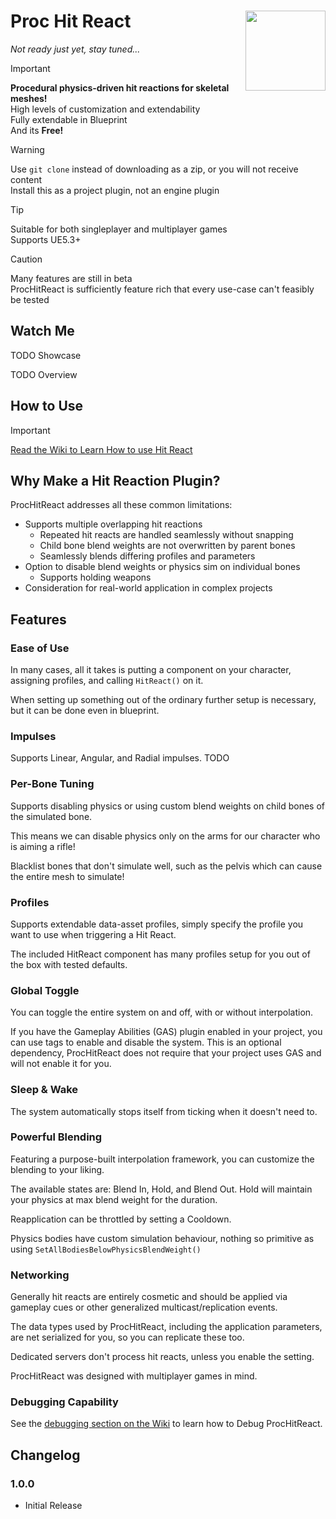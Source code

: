 # Proc Hit React <img align="right" width=128, height=128 src="https://github.com/Vaei/ProcHitReact/blob/main/Resources/Icon128.png">

_Not ready just yet, stay tuned..._

> [!IMPORTANT]
> **Procedural physics-driven hit reactions for skeletal meshes!**
> <br>High levels of customization and extendability
> <br>Fully extendable in Blueprint
> <br>And its **Free!**

> [!WARNING]
> Use `git clone` instead of downloading as a zip, or you will not receive content
> <br>Install this as a project plugin, not an engine plugin

> [!TIP]
> Suitable for both singleplayer and multiplayer games
> <br>Supports UE5.3+

> [!CAUTION]
> Many features are still in beta
> <br>ProcHitReact is sufficiently feature rich that every use-case can't feasibly be tested

## Watch Me
TODO Showcase

TODO Overview

## How to Use
> [!IMPORTANT]
> [Read the Wiki to Learn How to use Hit React](https://github.com/Vaei/ProcHitReact/wiki)

## Why Make a Hit Reaction Plugin?

ProcHitReact addresses all these common limitations:

* Supports multiple overlapping hit reactions
  * Repeated hit reacts are handled seamlessly without snapping
  * Child bone blend weights are not overwritten by parent bones
  * Seamlessly blends differing profiles and parameters
* Option to disable blend weights or physics sim on individual bones
  * Supports holding weapons
* Consideration for real-world application in complex projects

## Features
### Ease of Use
In many cases, all it takes is putting a component on your character, assigning profiles, and calling `HitReact()` on it.

When setting up something out of the ordinary further setup is necessary, but it can be done even in blueprint.

### Impulses
Supports Linear, Angular, and Radial impulses.
TODO

### Per-Bone Tuning
Supports disabling physics or using custom blend weights on child bones of the simulated bone.

This means we can disable physics only on the arms for our character who is aiming a rifle!

Blacklist bones that don't simulate well, such as the pelvis which can cause the entire mesh to simulate!

### Profiles
Supports extendable data-asset profiles, simply specify the profile you want to use when triggering a Hit React.

The included HitReact component has many profiles setup for you out of the box with tested defaults.

### Global Toggle
You can toggle the entire system on and off, with or without interpolation.

If you have the Gameplay Abilities (GAS) plugin enabled in your project, you can use tags to enable and disable the system. This is an optional dependency, ProcHitReact does not require that your project uses GAS and will not enable it for you.

### Sleep & Wake
The system automatically stops itself from ticking when it doesn't need to.

### Powerful Blending
Featuring a purpose-built interpolation framework, you can customize the blending to your liking.

The available states are: Blend In, Hold, and Blend Out. Hold will maintain your physics at max blend weight for the duration.

Reapplication can be throttled by setting a Cooldown.

Physics bodies have custom simulation behaviour, nothing so primitive as using `SetAllBodiesBelowPhysicsBlendWeight()`

### Networking
Generally hit reacts are entirely cosmetic and should be applied via gameplay cues or other generalized multicast/replication events.

The data types used by ProcHitReact, including the application parameters, are net serialized for you, so you can replicate these too.

Dedicated servers don't process hit reacts, unless you enable the setting.

ProcHitReact was designed with multiplayer games in mind.

### Debugging Capability
See the [debugging section on the Wiki](https://github.com/Vaei/ProcHitReact/wiki/Debugging) to learn how to Debug ProcHitReact.

## Changelog

### 1.0.0
* Initial Release